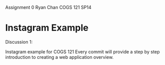 Assignment 0
Ryan Chan
COGS 121 SP14


Instagram Example
===========

Discussion 1:

Instagram example for COGS 121
Every commit will provide a step by step introduction to creating a web application overview.
